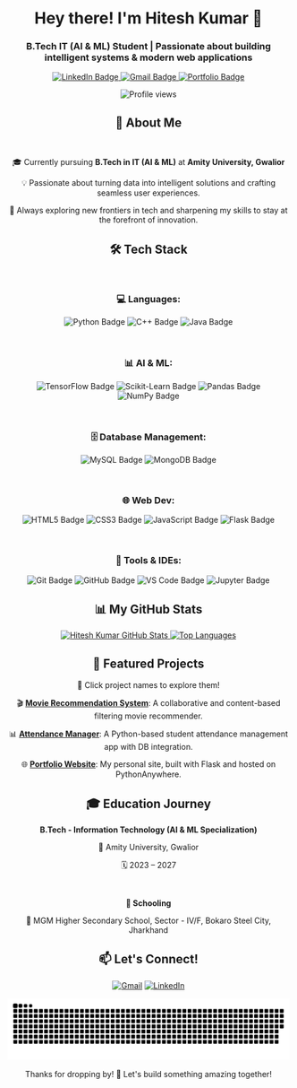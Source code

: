 <h1 align="center">Hey there! I'm Hitesh Kumar 👋</h1>
<h3 align="center">B.Tech IT (AI & ML) Student | Passionate about building intelligent systems & modern web applications </h3>

<p align="center">
<a href="https://www.linkedin.com/in/hitesh-kumar2003/" target="_blank">
<img src="https://img.shields.io/badge/LinkedIn-Hitesh%20Kumar-blue?style=for-the-badge&logo=linkedin" alt="LinkedIn Badge"/>
</a>
<a href="mailto:hiteshbksc@gmail.com">
<img src="https://img.shields.io/badge/Gmail-hiteshbksc@gmail.com-red?style=for-the-badge&logo=gmail&logoColor=white" alt="Gmail Badge"/>
</a>
<a href="https://hiteshkr.pythonanywhere.com/" target="_blank">
<img src="https://img.shields.io/badge/Portfolio-hiteshkr.pythonanywhere.com-brightgreen?style=for-the-badge&logo=python&logoColor=white" alt="Portfolio Badge"/>
</a>
</p>

<p align="center">
<img src="https://komarev.com/ghpvc/?username=officialhitesh&style=for-the-badge&color=blue" alt="Profile views">
</p>

<div align="center">
<h2>🚀 About Me</h2>

<br>

<p>🎓 Currently pursuing <strong>B.Tech in IT (AI & ML)</strong> at <strong>Amity University, Gwalior</strong></p>
<p>💡 Passionate about turning data into intelligent solutions and crafting seamless user experiences.</p>
<p>🌱 Always exploring new frontiers in tech and sharpening my skills to stay at the forefront of innovation.</p>
</div>

<div align="center">
<h2>🛠️ Tech Stack</h2>
<br>

<h3><strong>💻 Languages:</strong></h3>
<p>
<img src="https://img.shields.io/badge/Python-3776AB?style=for-the-badge&logo=python&logoColor=white" alt="Python Badge"/>
<img src="https://img.shields.io/badge/C++-00599C?style=for-the-badge&logo=cplusplus&logoColor=white" alt="C++ Badge"/>
<img src="https://img.shields.io/badge/Java-ED8B00?style=for-the-badge&logo=java&logoColor=white" alt="Java Badge"/>
</p>
<br>

<h3><strong>📊 AI & ML:</strong></h3>
<p>
<img src="https://img.shields.io/badge/TensorFlow-FF6F00?style=for-the-badge&logo=tensorflow&logoColor=white" alt="TensorFlow Badge"/>
<img src="https://img.shields.io/badge/Scikit--Learn-F7931E?style=for-the-badge&logo=scikit-learn&logoColor=white" alt="Scikit-Learn Badge"/>
<img src="https://img.shields.io/badge/Pandas-150458?style=for-the-badge&logo=pandas&logoColor=white" alt="Pandas Badge"/>
<img src="https://img.shields.io/badge/NumPy-013243?style=for-the-badge&logo=numpy&logoColor=white" alt="NumPy Badge"/>
</p>
<br>

<h3><strong>🗄️ Database Management:</strong></h3>
<p>
<img src="https://img.shields.io/badge/MySQL-005C84?style=for-the-badge&logo=mysql&logoColor=white" alt="MySQL Badge"/>
<img src="https://img.shields.io/badge/MongoDB-47A248?style=for-the-badge&logo=mongodb&logoColor=white" alt="MongoDB Badge"/>
</p>
<br>

<h3><strong>🌐 Web Dev:</strong></h3>
<p>
<img src="https://img.shields.io/badge/HTML5-E34F26?style=for-the-badge&logo=html5&logoColor=white" alt="HTML5 Badge"/>
<img src="https://img.shields.io/badge/CSS3-1572B6?style=for-the-badge&logo=css3&logoColor=white" alt="CSS3 Badge"/>
<img src="https://img.shields.io/badge/JavaScript-F7DF1E?style=for-the-badge&logo=javascript&logoColor=black" alt="JavaScript Badge"/>
<img src="https://img.shields.io/badge/Flask-000000?style=for-the-badge&logo=flask&logoColor=white" alt="Flask Badge"/>
</p>
<br>

<h3><strong>🔧 Tools & IDEs:</strong></h3>
<p>
<img src="https://img.shields.io/badge/Git-F05032?style=for-the-badge&logo=git&logoColor=white" alt="Git Badge"/>
<img src="https://img.shields.io/badge/GitHub-181717?style=for-the-badge&logo=github&logoColor=white" alt="GitHub Badge"/>
<img src="https://img.shields.io/badge/VSCode-007ACC?style=for-the-badge&logo=visual-studio-code&logoColor=white" alt="VS Code Badge"/>
<img src="https://img.shields.io/badge/Jupyter-F37626?style=for-the-badge&logo=jupyter&logoColor=white" alt="Jupyter Badge"/>
</p>
</div>

<div align="center">
<h2>📊 My GitHub Stats</h2>
<a href="https://github.com/officialhitesh">
<img src="https://github-readme-stats.vercel.app/api?username=officialhitesh&show_icons=true&theme=tokyonight&hide_border=true&count_private=true" alt="Hitesh Kumar GitHub Stats"/>
<img src="https://github-readme-stats.vercel.app/api/top-langs/?username=officialhitesh&layout=compact&theme=tokyonight&hide_border=true" alt="Top Languages"/>
</a>
</div>

<div align="center">
<h2>🌟 Featured Projects</h2>
<p>🔗 Click project names to explore them!</p>

🎬 <strong><a href="#">Movie Recommendation System</a></strong>: A collaborative and content-based filtering movie recommender.

📊 <strong><a href="#">Attendance Manager</a></strong>: A Python-based student attendance management app with DB integration.

🌐 <strong><a href="https://hiteshkr.pythonanywhere.com/">Portfolio Website</a></strong>: My personal site, built with Flask and hosted on PythonAnywhere.

</div>

<div align="center">
<h2>🎓 Education Journey</h2>
<p><strong>B.Tech - Information Technology (AI & ML Specialization)</strong></p>
<p>📍 Amity University, Gwalior</p>
<p>🗓️ 2023 – 2027</p>
<br>
<p><strong>🏫 Schooling</strong></p>
<p>📍 MGM Higher Secondary School, Sector - IV/F, Bokaro Steel City, Jharkhand</p>
</div>

<div align="center">
<h2>📫 Let's Connect!</h2>
<a href="mailto:hiteshbksc@gmail.com"><img src="https://img.shields.io/badge/-Gmail-D14836?style=flat-square&logo=Gmail&logoColor=white" alt="Gmail"></a>
<a href="https://www.linkedin.com/in/hitesh-kumar2003/" target="_blank"><img src="https://img.shields.io/badge/-LinkedIn-0077B5?style=flat-square&logo=linkedin&logoColor=white" alt="LinkedIn"></a>
</div>

<p align="center">
<img src="https://github.com/officialhitesh/officialhitesh/blob/output/github-snake-dark.svg" alt="Snake animation">
</p>

<p align="center">Thanks for dropping by! 🚀 Let's build something amazing together!</p>
